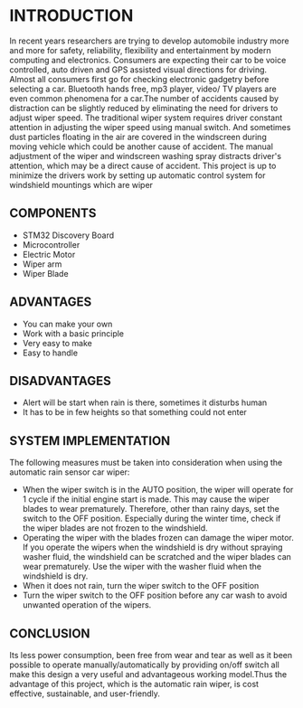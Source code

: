# INTRODUCTION
In recent  years researchers  are  trying to  develop  automobile industry more  and more for safety,  reliability,  flexibility  and  entertainment  by  modern  computing  and  electronics. Consumers are expecting their car to be voice controlled, auto driven and GPS assisted visual directions for driving. Almost all consumers first go for checking electronic gadgetry before selecting  a  car. Bluetooth  hands  free,  mp3 player,  video/  TV  players are  even  common phenomena for a car.The number of accidents caused by distraction can be slightly reduced by eliminating the need for drivers to adjust  wiper  speed.  The  traditional  wiper  system  requires  driver  constant  attention  in adjusting the wiper speed using manual switch. And sometimes dust particles floating in the air are covered in the windscreen during moving vehicle which could be another cause of accident. The manual adjustment of the wiper and windscreen washing spray distracts driver's attention, which may be a direct cause of accident. This project is up to minimize the drivers work by setting up automatic control system for windshield mountings which are wiper

## COMPONENTS
 * STM32 Discovery Board
 * Microcontroller
 * Electric Motor
 * Wiper arm
 * Wiper Blade

## ADVANTAGES
* You can make your own
* Work with a basic principle
* Very easy to make
* Easy to handle

## DISADVANTAGES
* Alert will be start when rain is there, sometimes it disturbs human
* It has to be in few heights so that something could not enter 

##  SYSTEM IMPLEMENTATION
The  following  measures must  be taken  into consideration  when using  the automatic  rain sensor car wiper:
* When the wiper switch is in the AUTO position, the wiper will operate for 1 cycle if the initial engine start is made. This may cause the wiper blades to wear prematurely. Therefore, other than rainy days, set the switch to the OFF position. Especially during the winter time, check if the wiper blades are not frozen to the windshield.
* Operating  the  wiper with  the  blades  frozen can  damage  the  wiper motor.  If  you operate  the  wipers when  the windshield is  dry without  spraying washer fluid,  the windshield  can be  scratched and  the wiper  blades can  wear prematurely.  Use the wiper with the washer fluid when the windshield is dry.
*   When it does not rain, turn the wiper switch to the OFF position
*   Turn the wiper switch to the OFF position before any car wash to avoid unwanted operation of the wipers.     

## CONCLUSION
Its less power consumption, been free from wear and tear as well  as  it been  possible to operate  manually/automatically by  providing on/off switch  all make this design a very useful and advantageous working model.Thus the advantage of this project, which  is  the automatic rain wiper, is  cost effective, sustainable,  and user-friendly. 
